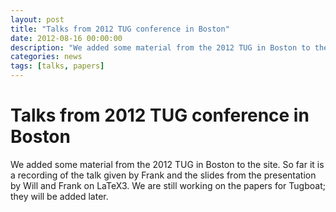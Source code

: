 ```yaml
---
layout: post
title: "Talks from 2012 TUG conference in Boston"
date: 2012-08-16 00:00:00
description: "We added some material from the 2012 TUG in Boston to the site. The talk given by Frank and the slides from the presentation by Will and Frank on LaTeX3."
categories: news
tags: [talks, papers]
---
```


# Talks from 2012 TUG conference in Boston

We added some material from the 2012 TUG in Boston to the site. So far it is a recording of the talk given by Frank and the slides from the presentation by Will and Frank on LaTeX3. We are still working on the papers for Tugboat; they will be added later.
